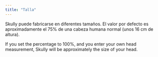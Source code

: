 ```yaml
---
title: "Talla"
---
```


Skully puede fabricarse en diferentes tamaños. El valor por defecto es aproximadamente el 75% de una cabeza humana normal (unos 16 cm de altura).

If you set the percentage to 100%, and you enter your own head measurement, Skully will be approximately the size of your head.
